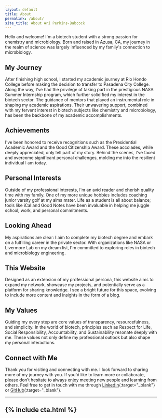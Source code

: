 ```yaml
---
layout: default 
title: About 
permalink: /about/
site_title: About Ari Perkins-Babcock 
---
```


Hello and welcome! I'm a biotech student with a strong passion for chemistry and microbiology. Born and raised in Azusa, CA, my journey in the realm of science was largely influenced by my family's connection to microbiology.

## My Journey
After finishing high school, I started my academic journey at Rio Hondo College before making the decision to transfer to Pasadena City College. Along the way, I've had the privilege of taking part in the prestigious NASA Summer Internship program, which further solidified my interest in the biotech sector. The guidance of mentors that played an instrumental role in shaping my academic aspirations. Their unwavering support, combined with my fervent interest in biotech subjects like chemistry and microbiology, has been the backbone of my academic accomplishments.

## Achievements
I've been honored to receive recognitions such as the Presidential Academic Award and the Good Citizenship Award. These accolades, while deeply appreciated, only tell part of my story. Behind the scenes, I've faced and overcome significant personal challenges, molding me into the resilient individual I am today.

## Personal Interests
Outside of my professional interests, I'm an avid reader and cherish quality time with my family. One of my more unique hobbies includes coaching junior varsity golf at my alma mater. Life as a student is all about balance; tools like iCal and Good Notes have been invaluable in helping me juggle school, work, and personal commitments.

## Looking Ahead
My aspirations are clear: I aim to complete my biotech degree and embark on a fulfilling career in the private sector. With organizations like NASA or Livermore Lab on my dream list, I'm committed to exploring roles in biotech and microbiology engineering.

## This Website
Designed as an extension of my professional persona, this website aims to expand my network, showcase my projects, and potentially serve as a platform for sharing knowledge. I see a bright future for this space, evolving to include more content and insights in the form of a blog.

## My Values
Guiding my every step are core values of transparency, resourcefulness, and simplicity. In the world of biotech, principles such as Respect for Life, Social Responsibility, Accountability, and Sustainability resonate deeply with me. These values not only define my professional outlook but also shape my personal interactions.

## Connect with Me

Thank you for visiting and connecting with me. I look forward to sharing more of my journey with you. If you'd like to learn more or collaborate, please don't hesitate to  always enjoy meeting new people and learning from others.
Feel free to get in touch with me through [LinkedIn](https://linkedin.com/in/ariperkinsbabcock){:target="_blank"} or [GitHub](https://github.com/aiybusp){:target="_blank"}.

---
{% include cta.html %}
---
